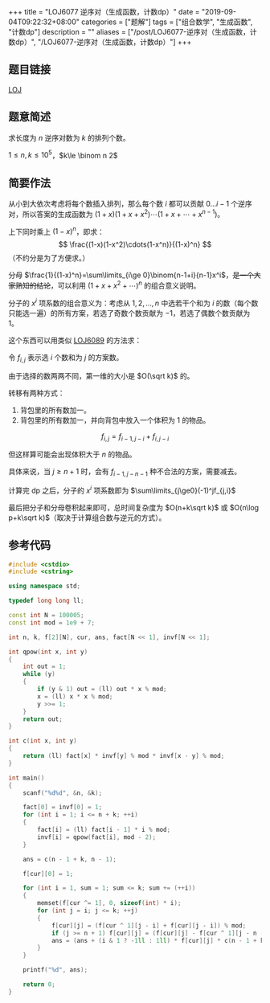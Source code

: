 +++
title = "LOJ6077 逆序对（生成函数，计数dp）"
date = "2019-09-04T09:22:32+08:00"
categories = ["题解"]
tags = ["组合数学", "生成函数", "计数dp"]
description = ""
aliases = ["/post/LOJ6077-逆序对（生成函数，计数dp）", "/LOJ6077-逆序对（生成函数，计数dp）"]
+++


## 题目链接

[LOJ](https://loj.ac/problem/6089)

## 题意简述

求长度为 $n$ 逆序对数为 $k$ 的排列个数。

$1\le n, k\le 10^5$，$k\le \binom n 2$

<!--more-->

## 简要作法

从小到大依次考虑将每个数插入排列，那么每个数 $i$ 都可以贡献 $0\dots i-1$ 个逆序对，所以答案的生成函数为 $(1 + x)(1 + x + x^2)\cdots(1+x+\cdots+x^{n-1})$。

上下同时乘上 $(1-x)^n$，即求：
$$
\frac{(1-x)(1-x^2)\cdots(1-x^n)}{(1-x)^n}
$$
（不约分是为了方便求。）

分母 $\frac{1}{(1-x)^n}=\sum\limits_{i\ge 0}\binom{n-1+i}{n-1}x^i$，<del>是一个大家熟知的结论</del>，可以利用 $(1+x+x^2+\cdots)^n$ 的组合意义说明。

分子的 $x^i$ 项系数的组合意义为：考虑从 $1,2,\ldots,n$ 中选若干个和为 $i$ 的数（每个数只能选一遍）的所有方案，若选了奇数个数贡献为 $-1$，若选了偶数个数贡献为 $1$。

这个东西可以用类似 [LOJ6089](/post/loj6089-小y的背包计数问题根号分治计数dp) 的方法求：

令 $f_{i,j}$ 表示选 $i$ 个数和为 $j$ 的方案数。

由于选择的数两两不同，第一维的大小是 $O(\sqrt k)$ 的。

转移有两种方式：

1. 背包里的所有数加一。
2. 背包里的所有数加一，并向背包中放入一个体积为 $1$ 的物品。

$$
f_{i,j}=f_{i-1,j-i}+f_{i,j-i}
$$

但这样算可能会出现体积大于 $n$ 的物品。

具体来说，当 $j\ge n+1$ 时，会有 $f_{i-1,j-n-1}$ 种不合法的方案，需要减去。

计算完 dp 之后，分子的 $x^i$ 项系数即为 $\sum\limits_{j\ge0}(-1)^jf_{j,i}$

最后把分子和分母卷积起来即可，总时间复杂度为 $O(n+k\sqrt k)$ 或 $O(n\log p+k\sqrt k)$（取决于计算组合数与逆元的方式）。

## 参考代码

```cpp
#include <cstdio>
#include <cstring>

using namespace std;

typedef long long ll;

const int N = 100005;
const int mod = 1e9 + 7;

int n, k, f[2][N], cur, ans, fact[N << 1], invf[N << 1];

int qpow(int x, int y)
{
    int out = 1;
    while (y)
    {
        if (y & 1) out = (ll) out * x % mod;
        x = (ll) x * x % mod;
        y >>= 1;
    }
    return out;
}

int c(int x, int y)
{
    return (ll) fact[x] * invf[y] % mod * invf[x - y] % mod;
}

int main()
{
    scanf("%d%d", &n, &k);

    fact[0] = invf[0] = 1;
    for (int i = 1; i <= n + k; ++i)
    {
        fact[i] = (ll) fact[i - 1] * i % mod;
        invf[i] = qpow(fact[i], mod - 2);
    }

    ans = c(n - 1 + k, n - 1);

    f[cur][0] = 1;

    for (int i = 1, sum = 1; sum <= k; sum += (++i))
    {
        memset(f[cur ^= 1], 0, sizeof(int) * i);
        for (int j = i; j <= k; ++j)
        {
            f[cur][j] = (f[cur ^ 1][j - i] + f[cur][j - i]) % mod;
            if (j >= n + 1) f[cur][j] = (f[cur][j] - f[cur ^ 1][j - n - 1] + mod) % mod;
            ans = (ans + (i & 1 ? -1ll : 1ll) * f[cur][j] * c(n - 1 + k - j, n - 1) % mod + mod) % mod;
        }
    }

    printf("%d", ans);

    return 0;
}
```